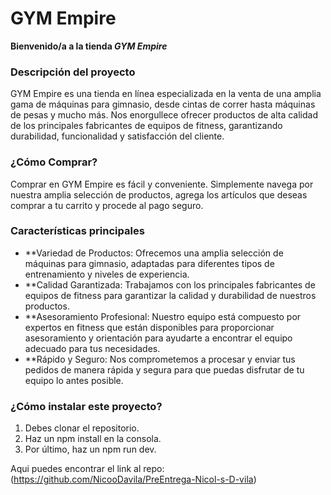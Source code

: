 # GYM Empire

**Bienvenido/a a la tienda *GYM Empire*** 

### Descripción del proyecto

GYM Empire es una tienda en línea especializada en la venta de una amplia gama de máquinas para gimnasio, desde cintas de correr hasta máquinas de pesas y mucho más. Nos enorgullece ofrecer productos de alta calidad de los principales fabricantes de equipos de fitness, garantizando durabilidad, funcionalidad y satisfacción del cliente.

### ¿Cómo Comprar?

Comprar en GYM Empire es fácil y conveniente. Simplemente navega por nuestra amplia selección de productos, agrega los artículos que deseas comprar a tu carrito y procede al pago seguro.

### Características principales

- **Variedad de Productos: Ofrecemos una amplia selección de máquinas para gimnasio, adaptadas para diferentes tipos de entrenamiento y niveles de experiencia.
- **Calidad Garantizada: Trabajamos con los principales fabricantes de equipos de fitness para garantizar la calidad y durabilidad de nuestros productos.
- **Asesoramiento Profesional: Nuestro equipo está compuesto por expertos en fitness que están disponibles para proporcionar asesoramiento y orientación para ayudarte a    encontrar el equipo adecuado para tus necesidades.
- **Rápido y Seguro: Nos comprometemos a procesar y enviar tus pedidos de manera rápida y segura para que puedas disfrutar de tu equipo lo antes posible.


### ¿Cómo instalar este proyecto?

1. Debes clonar el repositorio.
2. Haz un npm install en la consola.
3. Por último, haz un npm run dev.

Aqui puedes encontrar el link al repo:(https://github.com/NicooDavila/PreEntrega-Nicol-s-D-vila)


